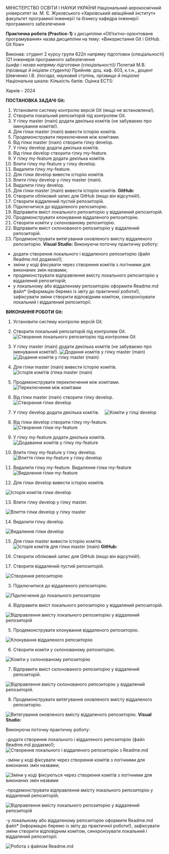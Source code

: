 МІНІСТЕРСТВО ОСВІТИ І НАУКИ УКРАЇНИ
Національний аерокосмічний університет ім. М. Є. Жуковського
«Харківський авіаційний інститут»
факультет програмної інженерії та бізнесу
кафедра інженерії програмного забезпечення

**Практична робота (Practice-1)**
з дисципліни «Об’єктно-орієнтоване програмування»
назва дисципліни
на тему: «Використання Git і GitHub. Git flow»


Виконав: студент 2 курсу групи	 622п
напряму підготовки (спеціальності)
121 інженерія програмного забезпечення	
*(шифр і назва напряму підготовки (спеціальності))*
               Полетай М.В.
*(прізвище й ініціали студента)*
Прийняв: доц. каф. 603, к.т.н., доцент
               Шевченко І.В.
*(посада, науковий ступінь, прізвище й ініціали)*
Національна шкала:  	 Кількість балів:  	 Оцінка ECTS:  	

Харків – 2024


**ПОСТАНОВКА ЗАДАЧІ**
**Git:**
1.	Установити систему контролю версій Git (якщо не встановлена!).
2.	Створити локальний репозиторій під контролем Git.
3.	У гілку master (main) додати декілька комітів (не забуваємо про іменування 
комітів!).
4.	Для гілки master (main) вивести історію комітів.
5.	Продемонструвати переключення між комітами.
6.	Від гілки master (main) створити гілку develop.
7.	У гілку develop додати декілька комітів.
8.	Від гілки develop cтворити гілку my-feature.
9.	У гілку my-feature додати декілька комітів.
10.	Влити гілку my-feature у гілку develop.
11.	Видалити гілку my-feature.
12.	Для гілки develop вивести історію комітів.
13.	Влити гілку develop у гілку master (main).
14.	Видалити гілку develop.
15.	Для гілки master (main) вивести історію комітів.
**GitHub:**
1.	Створити обліковий запис для GitHub (якщо він відсутній!).
2.	Створити віддалений пустий репозиторій.
3.	Підключитися до віддаленого репозиторію.
4.	Відправити вміст локального репозиторію у віддалений репозиторій.
5.	Продемонструвати клонування віддаленого репозиторію.
6.	Створити коміти у склонованому репозиторію.
7.	Відправити вміст склонованого репозиторію у віддалений репозиторій.
8.	Продемонструвати витягування оновленого вмісту віддаленого репозиторію.
**Visual Studio:**
Виконуючи поточну практичну роботу:
-	додати створення локального і віддаленого репозиторію (файл 
Readme.md додаємо!);
-	зміни у коді фіксувати через створення комітів з логічними для 
виконаних змін назвами;
-	продемонструвати відправлення вмісту локального репозиторію у 
віддалений репозиторій;
-	у локальному або віддаленому репозиторію оформити Readme.md файл* (інформацію беремо із звіту до практичної роботи!), зафіксувати зміни створити відповідним комітом, синхронізувати локальний і віддалений репозиторії.

**ВИКОНАННЯ РОБОТИ**
**Git:**
1.	Установити систему контролю версій Git.
2.	Створити локальний репозиторій під контролем Git.
![ Створення локального репозиторію під контролем Git](https://github.com/2Maksym2/lab7/blob/main/images/%D0%97%D0%BD%D1%96%D0%BC%D0%BE%D0%BA%20%D0%B5%D0%BA%D1%80%D0%B0%D0%BD%D0%B0%202024-11-11%20155126.jpg)
3.	У гілку master (main) додати декілька комітів (не забуваємо про іменування комітів!).
![ Додання комітів у гілку master (main)](https://github.com/2Maksym2/lab7/blob/main/images/%D0%97%D0%BD%D1%96%D0%BC%D0%BE%D0%BA%20%D0%B5%D0%BA%D1%80%D0%B0%D0%BD%D0%B0%202024-11-11%20155153.jpg)
![ Додання комітів у гілку master (main)](https://github.com/2Maksym2/lab7/blob/main/images/%D0%97%D0%BD%D1%96%D0%BC%D0%BE%D0%BA%20%D0%B5%D0%BA%D1%80%D0%B0%D0%BD%D0%B0%202024-11-11%20155232.jpg)
4.	Для гілки master (main) вивести історію комітів.
![ Історія комітів (гілка master (main)](https://github.com/2Maksym2/lab7/blob/main/images/%D0%97%D0%BD%D1%96%D0%BC%D0%BE%D0%BA%20%D0%B5%D0%BA%D1%80%D0%B0%D0%BD%D0%B0%202024-11-11%20155236.jpg)
5.	Продемонструвати переключення між комітами.
![ Переключення між комітами](https://github.com/2Maksym2/lab7/blob/main/images/%D0%97%D0%BD%D1%96%D0%BC%D0%BE%D0%BA%20%D0%B5%D0%BA%D1%80%D0%B0%D0%BD%D0%B0%202024-11-11%20155241.jpg)
6.	Від гілки master (main) створити гілку develop.
![ Створення гілки develop](https://github.com/2Maksym2/lab7/blob/main/images/%D0%97%D0%BD%D1%96%D0%BC%D0%BE%D0%BA%20%D0%B5%D0%BA%D1%80%D0%B0%D0%BD%D0%B0%202024-11-11%20155244.jpg)
7.	У гілку develop додати декілька комітів.
 ![ Коміти у гілці develop](https://github.com/2Maksym2/lab7/blob/main/images/%D0%97%D0%BD%D1%96%D0%BC%D0%BE%D0%BA%20%D0%B5%D0%BA%D1%80%D0%B0%D0%BD%D0%B0%202024-11-11%20155323.jpg)
8.	Від гілки develop cтворити гілку my-feature.
![ Створення гілки my-feature](https://github.com/2Maksym2/lab7/blob/main/images/%D0%97%D0%BD%D1%96%D0%BC%D0%BE%D0%BA%20%D0%B5%D0%BA%D1%80%D0%B0%D0%BD%D0%B0%202024-11-11%20155326.jpg)
9.	У гілку my-feature додати декілька комітів.
![ Додавання комітів у гілку my-feature](https://github.com/2Maksym2/lab7/blob/main/images/%D0%97%D0%BD%D1%96%D0%BC%D0%BE%D0%BA%20%D0%B5%D0%BA%D1%80%D0%B0%D0%BD%D0%B0%202024-11-11%20155329.jpg)
10.	Влити гілку my-feature у гілку develop.
![ Влиття гілки my-feature у гілку develop](https://github.com/2Maksym2/lab7/blob/main/images/%D0%97%D0%BD%D1%96%D0%BC%D0%BE%D0%BA%20%D0%B5%D0%BA%D1%80%D0%B0%D0%BD%D0%B0%202024-11-11%20155412.jpg)
11.	Видалити гілку my-feature. 
 Видалення гілки my-feature
![ Видалення гілки my-feature](https://github.com/2Maksym2/lab7/blob/main/images/%D0%97%D0%BD%D1%96%D0%BC%D0%BE%D0%BA%20%D0%B5%D0%BA%D1%80%D0%B0%D0%BD%D0%B0%202024-11-11%20155415.jpg)

12.	Для гілки develop вивести історію комітів.

![ Історія комітів гілки develop](https://github.com/2Maksym2/lab7/blob/main/images/%D0%97%D0%BD%D1%96%D0%BC%D0%BE%D0%BA%20%D0%B5%D0%BA%D1%80%D0%B0%D0%BD%D0%B0%202024-11-11%20155419.jpg)

13.	Влити гілку develop у гілку master.

![ Влиття гілки develop у гілку master](https://github.com/2Maksym2/lab7/blob/main/images/%D0%97%D0%BD%D1%96%D0%BC%D0%BE%D0%BA%20%D0%B5%D0%BA%D1%80%D0%B0%D0%BD%D0%B0%202024-11-11%20155422.jpg)

14.	Видалити гілку develop.

![ Видалення гілки develop](https://github.com/2Maksym2/lab7/blob/main/images/%D0%97%D0%BD%D1%96%D0%BC%D0%BE%D0%BA%20%D0%B5%D0%BA%D1%80%D0%B0%D0%BD%D0%B0%202024-11-11%20155432.jpg)

15.	Для гілки master вивести історію комітів.
![ Історія комітів для гілки master (main)](https://github.com/2Maksym2/lab7/blob/main/images/%D0%97%D0%BD%D1%96%D0%BC%D0%BE%D0%BA%20%D0%B5%D0%BA%D1%80%D0%B0%D0%BD%D0%B0%202024-11-11%20155442.jpg)
**GitHub:**
1.	Створити обліковий запис для GitHub (якщо він відсутній!).

2.	Створити віддалений пустий репозиторій.

![ Створення репозиторію](https://github.com/2Maksym2/lab7/blob/main/images/%D0%97%D0%BD%D1%96%D0%BC%D0%BE%D0%BA%20%D0%B5%D0%BA%D1%80%D0%B0%D0%BD%D0%B0%202024-11-11%20155453.jpg)

3.	Підключитися до віддаленого репозиторію.

![ Підключення до локального репозиторію](https://github.com/2Maksym2/lab7/blob/main/images/%D0%97%D0%BD%D1%96%D0%BC%D0%BE%D0%BA%20%D0%B5%D0%BA%D1%80%D0%B0%D0%BD%D0%B0%202024-11-11%20155505.jpg)

4.	Відправити вміст локального репозиторію у віддалений репозиторій.

![  Відправлення вмісту локального репозиторію у віддалений репозиторій](https://github.com/2Maksym2/lab7/blob/main/images/%D0%97%D0%BD%D1%96%D0%BC%D0%BE%D0%BA%20%D0%B5%D0%BA%D1%80%D0%B0%D0%BD%D0%B0%202024-11-11%20155514.jpg)

5.	Продемонструвати клонування віддаленого репозиторію.

![ Клонування віддаленого репозиторію](https://github.com/2Maksym2/lab7/blob/main/images/%D0%97%D0%BD%D1%96%D0%BC%D0%BE%D0%BA%20%D0%B5%D0%BA%D1%80%D0%B0%D0%BD%D0%B0%202024-11-11%20155524.jpg)

6.	Створити коміти у склонованому репозиторію.

![ Коміти у склонованому репозиторію](https://github.com/2Maksym2/lab7/blob/main/images/%D0%97%D0%BD%D1%96%D0%BC%D0%BE%D0%BA%20%D0%B5%D0%BA%D1%80%D0%B0%D0%BD%D0%B0%202024-11-11%20155533.jpg)

7.	Відправити вміст склонованого репозиторію у віддалений репозиторій.

![ Відправлення вмісту склонованого репозиторію у віддалений репозиторій.](https://github.com/2Maksym2/lab7/blob/main/images/%D0%97%D0%BD%D1%96%D0%BC%D0%BE%D0%BA%20%D0%B5%D0%BA%D1%80%D0%B0%D0%BD%D0%B0%202024-11-11%20155542.jpg)

8.	Продемонструвати витягування оновленого вмісту віддаленого репозиторію.

![ Витягування оновленого вмісту віддаленого репозиторію.](https://github.com/2Maksym2/lab7/blob/main/images/%D0%97%D0%BD%D1%96%D0%BC%D0%BE%D0%BA%20%D0%B5%D0%BA%D1%80%D0%B0%D0%BD%D0%B0%202024-11-11%20155555.jpg)
**Visual Studio:**

Виконуючи поточну практичну роботу:

-додати створення локального і віддаленого репозиторію (файл Readme.md додаємо!);
![Створення локального і віддаленого репозиторію з Readme.md](https://github.com/2Maksym2/lab7/blob/main/images/%D0%97%D0%BD%D1%96%D0%BC%D0%BE%D0%BA%20%D0%B5%D0%BA%D1%80%D0%B0%D0%BD%D0%B0%202024-11-11%20155606.jpg)

-зміни у коді фіксувати через створення комітів з логічними для виконаних змін назвами;

![ Зміни у коді фіксуються через створення комітів з логічними для виконаних змін назвами](https://github.com/2Maksym2/lab7/blob/main/images/%D0%97%D0%BD%D1%96%D0%BC%D0%BE%D0%BA%20%D0%B5%D0%BA%D1%80%D0%B0%D0%BD%D0%B0%202024-11-11%20155616.jpg)

-продемонструвати відправлення вмісту локального репозиторію у віддалений репозиторій;

![ Відправлення вмісту локального репозиторію у віддалений репозиторій](https://github.com/2Maksym2/lab7/blob/main/images/%D0%97%D0%BD%D1%96%D0%BC%D0%BE%D0%BA%20%D0%B5%D0%BA%D1%80%D0%B0%D0%BD%D0%B0%202024-11-11%20155625.jpg)

-у локальному або віддаленому репозиторію оформити Readme.md  файл* (інформацію беремо із звіту до практичної роботи!), зафіксувати зміни створити відповідним комітом, синхронізувати локальний і віддалений репозиторії.

![ Робота з файлом Readme.md](https://github.com/2Maksym2/lab7/blob/main/images/%D0%97%D0%BD%D1%96%D0%BC%D0%BE%D0%BA%20%D0%B5%D0%BA%D1%80%D0%B0%D0%BD%D0%B0%202024-11-11%20155636.jpg)
